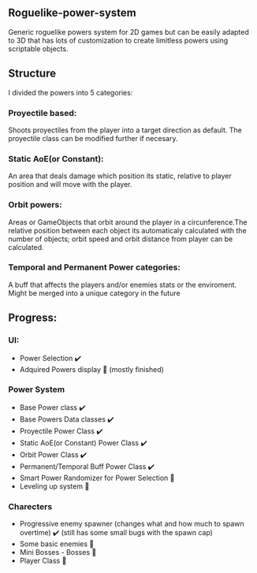 <h2>Roguelike-power-system</h2>
Generic roguelike powers system for 2D games but can be easily adapted to 3D that has lots of customization to create limitless powers using scriptable objects.

## Structure

I divided the powers into 5 categories:

###  Proyectile based:
Shoots proyectiles from the player into a target direction as default. The proyectile class can be modified further if necesary.
###  Static AoE(or Constant):
An area that deals damage which position its static, relative to player position and will move with the player.
###  Orbit powers:
Areas or GameObjects that orbit around the player in a circunference.The relative position between each object its automaticaly calculated with the number of objects; 
orbit speed and orbit distance from player can be calculated.
### Temporal and Permanent Power categories:
A buff that affects the players and/or enemies stats or the enviroment. Might be merged into a unique category in the future

## Progress:

### UI:
* Power Selection :heavy_check_mark:
* Adquired Powers display :construction: (mostly finished)

### Power System
* Base Power class :heavy_check_mark:
* Base Powers Data classes :heavy_check_mark:
* Proyectile Power Class :heavy_check_mark:
* Static AoE(or Constant) Power Class :heavy_check_mark:
* Orbit Power Class :heavy_check_mark:
* Permanent/Temporal Buff Power Class :heavy_check_mark:
* Smart Power Randomizer for Power Selection :construction:
* Leveling up system :construction:

### Charecters
* Progressive enemy spawner (changes what and how much to spawn overtime) :heavy_check_mark: (still has some small bugs with the spawn cap)
* Some basic enemies :construction:
* Mini Bosses - Bosses :construction:
* Player Class :construction:
